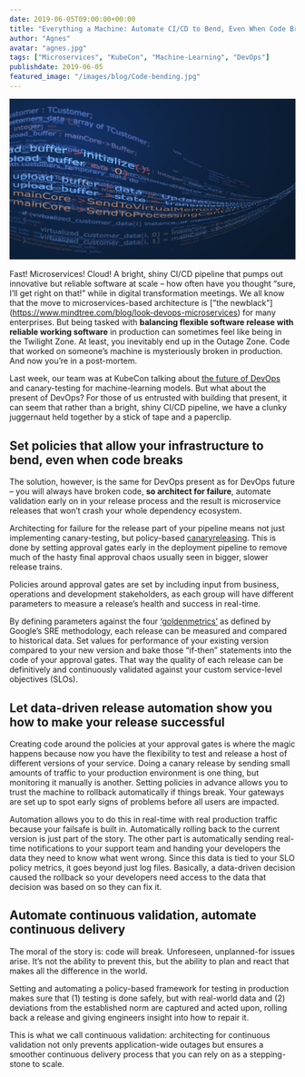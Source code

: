 ```yaml
---
date: 2019-06-05T09:00:00+00:00
title: "Everything a Machine: Automate CI/CD to Bend, Even When Code Breaks"
author: "Agnes"
avatar: "agnes.jpg"
tags: ["Microservices", "KubeCon", "Machine-Learning", "DevOps"]
publishdate: 2019-06-05
featured_image: "/images/blog/Code-bending.jpg"
---
```


![](/images/blog/Code-bending.jpg) 

Fast! Microservices! Cloud! A bright, shiny CI/CD pipeline that pumps out innovative but reliable software at scale –
how often have you thought “sure, I’ll get right on that!”  while in digital transformation meetings. We all know that
the move to microservices-based architecture is [”the newblack”] (https://www.mindtree.com/blog/look-devops-microservices) for many enterprises. But being tasked with **balancing
flexible software release with reliable working software** in production can sometimes feel like being in the Twilight
Zone. At least, you inevitably end up in the Outage Zone. Code that worked on someone’s machine is mysteriously broken
in production. And now you’re in a post-mortem.

<!--more-->

Last week, our team was at KubeCon talking about [the future of
DevOps](https://vamp.io/news/vamp-at-kubecon-2019/?utm_source=blog&utm_medium=blog2&utm_campaign=20190529-KubeCon&utm_content=EverythingAMachine)
and canary-testing for machine-learning models. But what about the present of DevOps? For those of us entrusted with
building that present, it can seem that rather than a bright, shiny CI/CD pipeline, we have a clunky juggernaut held
together by a stick of tape and a paperclip. 

## Set policies that allow your infrastructure to bend, even when code breaks

The solution, however, is the same for DevOps present as for DevOps future – you will always have broken code, **so
architect for failure**, automate validation early on in your release process and the result is microservice releases
that won’t crash your whole dependency ecosystem.

Architecting for failure for the release part of your pipeline means
not just implementing canary-testing, but policy-based [canaryreleasing](https://cloud.google.com/blog/products/gcp/how-release-canaries-can-save-your-bacon-cre-life-lessons). This
is done by setting approval gates early in the deployment pipeline to remove much of the hasty final approval chaos
usually seen in bigger, slower release trains. 

Policies around approval gates are set by including input from business,
operations and development stakeholders, as each group will have different parameters to measure a release’s health and
success in real-time. 

By defining parameters against the four [‘goldenmetrics’](https://landing.google.com/sre/sre-book/chapters/monitoring-distributed-systems/) as defined by Google’s SRE
methodology, each release can be measured and compared to historical data. Set values for performance of your existing
version compared to your new version and bake those “if-then” statements into the code of your approval gates. That way
the quality of each release can be definitively and continuously validated against your custom service-level objectives
(SLOs).

## Let data-driven release automation show you how to make your release successful

Creating code around the policies at your approval gates is where the magic happens because now you have the flexibility
to test and release a host of different versions of your service. Doing a canary release by sending small amounts of
traffic to your production environment is one thing, but monitoring it manually is another. Setting policies in advance
allows you to trust the machine to rollback automatically if things break. Your gateways are set up to spot early signs
of problems before all users are impacted. 

Automation allows you to do this in real-time with real production traffic
because your failsafe is built in. Automatically rolling back to the current version is just part of the story. The
other part is automatically sending real-time notifications to your support team and handing your developers the data
they need to know what went wrong. Since this data is tied to your SLO policy metrics, it goes beyond just log files.
Basically, a data-driven decision caused the rollback so your developers need access to the data that decision was based
on so they can fix it.

## Automate continuous validation, automate continuous delivery


The moral of the story is: code will break. Unforeseen, unplanned-for issues arise. It’s not the ability to prevent
this, but the ability to plan and react that makes all the difference in the world.  

Setting and automating a policy-based framework for testing in production makes sure that (1) testing is done safely, but with real-world data
and (2) deviations from the established norm are captured and acted upon, rolling back a release and giving engineers
insight into how to repair it. 

This is what we call continuous validation: architecting for continuous validation not
only prevents application-wide outages but ensures a smoother continuous delivery process that you can rely on as a
stepping-stone to scale.
